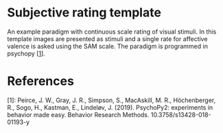 # Subjective rating template

An example paradigm with continuous scale rating of visual stimuli. In this template images are presented as stimuli and a single rate for affective valence is asked using the SAM scale. The paradigm is programmed in psychopy [[1](1)].

# References

[1]: Peirce, J. W., Gray, J. R., Simpson, S., MacAskill, M. R., Höchenberger, R., Sogo, H., Kastman, E., Lindeløv, J. (2019). PsychoPy2: experiments in behavior made easy. Behavior Research Methods. 10.3758/s13428-018-01193-y 
